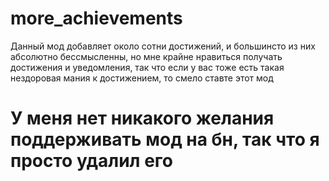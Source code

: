# more_achievements

Данный мод добавляет около сотни достижений, и большинсто из них абсолютно бессмысленны, но мне крайне нравиться получать достижения и уведомления, так что если у вас тоже есть такая нездоровая мания к достижением, то смело ставте этот мод

# У меня нет никакого желания поддерживать мод на бн, так что я просто удалил его

